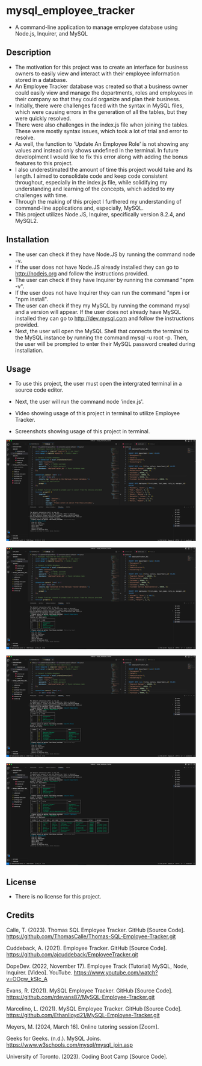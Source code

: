 # mysql_employee_tracker
- A command-line application to manage employee database using Node.js, Inquirer, and MySQL

## Description
- The motivation for this project was to create an interface for business owners to easily view and interact with their employee information stored in a database.
- An Employee Tracker database was created so that a business owner could easily view and manage the departments, roles and employees in their company so that they could organize and plan their business. 
- Initially, there were challenges faced with the syntax in MySQL files, which were causing errors in the generation of all the tables, but they were quickly resolved. 
- There were also challenges in the index.js file when joining the tables. These were mostly syntax issues, which took a lot of trial and error to resolve. 
- As well, the function to 'Update An Employee Role' is not showing any values and instead only shows undefined in the terminal. In future developlment I would like to fix this error along with adding the bonus features to this project. 
- I also underestimated the amount of time this project would take and its length. I aimed to consolidate code and keep code consistent throughout, especially in the index.js file, while solidifying my understanding and learning of the concepts, which added to my challenges with time.
- Through the making of this project I furthered my understanding of command-line applications and, especially, MySQL.
- This project utilizes Node.JS, Inquirer, specifically version 8.2.4, and MySQL2. 

## Installation
- The user can check if they have Node.JS by running the command node -v.
- If the user does not have Node.JS already installed they can go to http://nodejs.org and follow the instructions provided.
- The user can check if they have Inquirer by running the command "npm -v".
- If the user does not have Inquirer they can run the command "npm i or "npm install".
- The user can check if they my MySQL by running the command mysql and a version will appear. 
If the user does not already have MySQL installed they can go to http://dev.mysql.com and follow the instructions provided.
- Next, the user will open the MySQL Shell that connects the terminal to the MySQL instance by running the command mysql -u root -p. Then, the user will be prompted to enter their MySQL password created during installation.

## Usage
- To use this project, the user must open the intergrated terminal in a source code editor.
- Next, the user will run the command node 'index.js'.

- Video showing usage of this project in terminal to utilize Employee Tracker. 


- Screenshots showing usage of this project in terminal.

![Screenshot of terminal open with node index.js command run and all choices for user to select from in the application](./images/screenshot1.png)

![Screenshot of terminal open with the option to 'View All Departments' selected which appear in a formatted table](./images/screenshot2.png)

![Screenshot of terminal open with the option to 'View All Roles' selected which appear in a formatted table](./images/screenshot3.png)

![Screenshot of terminal open with the option to 'View All Employees' selected which appear in a formatted table](./images/screenshot4.png)

## License 
- There is no license for this project.

## Credits

Calle, T. (2023). Thomas SQL Employee Tracker. GitHub [Source Code]. https://github.com/ThomasCalle/Thomas-SQL-Employee-Tracker.git

Cuddeback, A. (2021). Employee Tracker. GitHub [Source Code]. https://github.com/ajcuddeback/EmployeeTracker.git

DopeDev. (2022, November 17). Employee Track (Tutorial) MySQL, Node, Inquirer. [Video]. YouTube. https://www.youtube.com/watch?v=OOgw_kSIc_A

Evans, R. (2021). MySQL Employee Tracker. GitHub [Source Code]. https://github.com/rdevans87/MySQL-Employee-Tracker.git

Marcelino, L. (2021). MySQL Employee Tracker. GitHub [Source Code]. https://github.com/Ethanlloyd21/MySQL-Employee-Tracker.git

Meyers, M. [2024, March 16]. Online tutoring session [Zoom].

Geeks for Geeks. (n.d.). MySQL Joins. https://www.w3schools.com/mysql/mysql_join.asp

University of Toronto. (2023). Coding Boot Camp [Source Code].